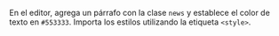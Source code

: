 En el editor, agrega un párrafo con la clase `news` y establece el color de texto en `#553333`. Importa los estilos utilizando la etiqueta `<style>`.
